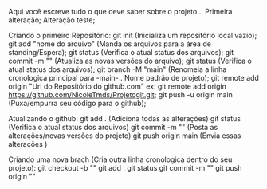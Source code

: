 Aqui você escreve tudo o que deve saber sobre o projeto...
Primeira alteração;
Alteração teste;

Criando o primeiro Repositório:
    git init (Inicializa um repositório local vazio);
    git add "nome do arquivo" (Manda os arquivos para a área de standing/Espera);
    git status (Verifica o atual status dos arquivos);
    git commit -m "<Titulo do commit>" (Atualiza as novas versões do arquivo);
    git status (Verifica o atual status dos arquivos);
    git branch -M "main" (Renomeia a linha cronologica principal para -main- . Nome padrão de projeto);
    git remote add origin "Url do Repositório do github.com"
        ex: git remote add origin https://github.com/NicoleTmds/Projetogit.git;
    git push -u origin main (Puxa/empurra seu código para o github);

Atualizando o github:
    git add . (Adiciona todas as alterações)
    git status (Verifica o atual status dos arquivos)
    git commit -m "<Titulo do commit>" (Posta as alterações/novas versões do projeto)
    git push origin main (Envia essas alterações )

Criando uma nova brach (Cria outra linha cronologica dentro do seu projeto):
    git checkout -b "<nome da nova branch>"
    git add . 
    git status 
    git commit -m "<Titulo do commit>" 
    git push origin "<nome da nova branch>"